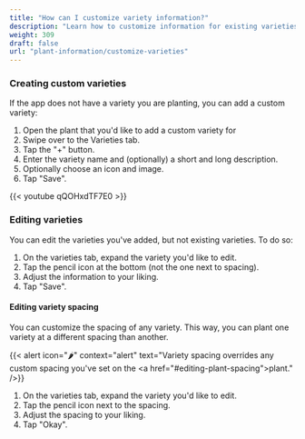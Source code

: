 ```yaml
---
title: "How can I customize variety information?"
description: "Learn how to customize information for existing varieties"
weight: 309
draft: false
url: "plant-information/customize-varieties"
---
```


### Creating custom varieties
If the app does not have a variety you are planting, you can add a custom variety:

1. Open the plant that you'd like to add a custom variety for
2. Swipe over to the Varieties tab.
3. Tap the "+" button.
4. Enter the variety name and (optionally) a short and long description.
5. Optionally choose an icon and image.
5. Tap "Save".

{{< youtube qQOHxdTF7E0 >}}

### Editing varieties
You can edit the varieties you've added, but not existing varieties. To do so:

1. On the varieties tab, expand the variety you'd like to edit.
2. Tap the pencil icon at the bottom (not the one next to spacing).
3. Adjust the information to your liking.
5. Tap "Save".

#### Editing variety spacing
You can customize the spacing of any variety. This way, you can plant one variety at a different
spacing than another.

{{< alert icon="🌶️" context="alert" text="Variety spacing overrides any custom spacing you've set on the <a href=\"#editing-plant-spacing\">plant</a>." />}}


1. On the varieties tab, expand the variety you'd like to edit.
2. Tap the pencil icon next to the spacing.
3. Adjust the spacing to your liking.
5. Tap "Okay".
